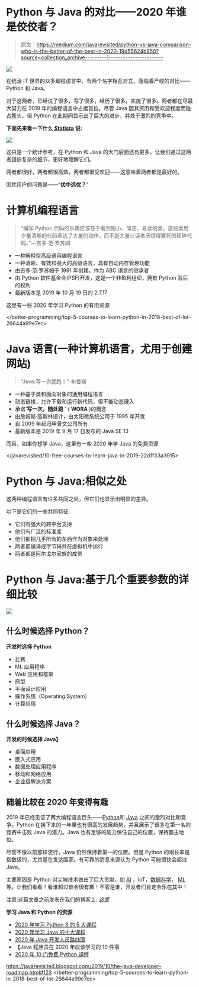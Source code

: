 # Python 与 Java 的对比——2020 年谁是佼佼者？

> 原文：<https://medium.com/javarevisited/python-vs-java-comparison-who-is-the-better-of-the-best-in-2020-19d55624b850?source=collection_archive---------1----------------------->

![](img/e7e7b671c5e8d20780e7500a0fd1ff70.png)

在统治 IT 世界的众多编程语言中，有两个名字相互对立，面临着严峻的对比——Python 和 Java。

对于这两者，已经说了很多，写了很多，经历了很多，实施了很多。两者都在尽最大努力在 2019 年的编程语言中占据首位。尽管 Java 因其资历和受欢迎程度而独占鳌头，但 Python 在此期间显示出了巨大的进步，并处于激烈的竞争中。

**下面先来看一下什么** [**Statista**](https://www.statista.com/chart/16567/popular-programming-languages/) **说:**

[![](img/ee53bc5078da62b2d3522c6cd41c8fe4.png)](http://www.java67.com/2017/12/10-programming-languages-to-learn-in.html)

这只是一个统计参考，在 Python 和 Java 的大门后面还有更多。让我们通过这两者错综复杂的细节，更好地理解它们。

两者都很好，两者都很高效，两者都很受欢迎——这意味着两者都是最好的。

困扰用户的问题是——“**优中选优？**”

# 计算机编程语言

> “编写 Python 代码的乐趣应该在于看到短小、简洁、易读的类，这些类用少量清晰的代码表达了大量的动作，而不是大量让读者厌烦得要死的琐碎代码。”—吉多·范·罗苏姆

*   一种解释型高级通用编程语言
*   一种清晰、有效和强大的高级语言，具有自动内存管理功能
*   由吉多·范·罗苏姆于 1991 年创建，作为 ABC 语言的继承者
*   由 Python 软件基金会(PSF)开发，这是一个非盈利组织，拥有 Python 背后的权利
*   最新版本是 2019 年 10 月 19 日的 2.7.17

这里有一些 2020 年学习 Python 的有用资源

</better-programming/top-5-courses-to-learn-python-in-2018-best-of-lot-26644a99e7ec>  

# Java 语言(一种计算机语言，尤用于创建网站)

> “Java:写一次就跑！”-布鲁斯

*   一种基于类和面向对象的通用编程语言
*   动态链接，允许下载和运行新代码，但不能动态键入
*   承诺'**写一次，随处跑** ' ( **WORA** )的概念
*   由詹姆斯·高斯林设计，由太阳微系统公司于 1995 年开发
*   自 2009 年起归甲骨文公司所有
*   最新版本是 2019 年 9 月 17 日发布的 Java SE 13

而且，如果你想学 Java，这里有一些 2020 年学 Java 的免费资源

</javarevisited/10-free-courses-to-learn-java-in-2019-22d1f33a3915>  

# Python 与 Java:相似之处

这两种编程语言有许多共同之处，但它们也显示出明显的差异。

以下是它们的一些共同特征:

*   它们有强大的跨平台支持
*   他们有广泛的标准库
*   他们都把几乎所有的东西作为对象来处理
*   两者都编译成字节码并在虚拟机中运行
*   两者都是阿尔戈尔家族的成员

# Python 与 Java:基于几个重要参数的详细比较

[![](img/85bcb8d83a87b3675cb611338d5e8e1a.png)](https://javarevisited.blogspot.com/2018/06/java-vs-python-which-programming-language-to-learn-first.html)

## 什么时候选择 Python？

**开发时选择 Python**

*   比赛
*   ML 应用程序
*   Web 应用和框架
*   原型
*   平面设计应用
*   操作系统（Operating System）
*   计算应用

## 什么时候选择 Java？

**开发的时候选择 Java】**

*   桌面应用
*   嵌入式应用
*   数据处理应用程序
*   移动和网络应用
*   企业级解决方案

## 随着比较在 2020 年变得有趣

2019 年已经见证了两大编程语言巨头——[Python](https://hackernoon.com/top-5-courses-to-learn-python-in-2018-best-of-lot-26644a99e7ec)和 [Java](https://itnext.io/must-read-books-to-learn-java-programming-327a3768ea2f#f2fc) 之间的激烈对比和竞争。Python 在接下来的一年里也有很高的发展趋势，并且展示了很多在第一名的竞赛中击败 Java 的潜力。Java 也有足够的能力保住自己的位置，保持霸主地位。

尽管不像以前那样流行，Java 仍然保持着第一的位置。但是 Python 的增长率是指数级的，尤其是在发达国家。有可靠的消息来源认为 Python 可能很快会超过 Java。

主要原因是 Python 对尖端技术做出了巨大贡献，如 [AI](https://javarevisited.blogspot.com/2019/10/top-5-courses-to-learn-artificial-intelligence-AI.html) ，IoT，[数据科学](https://dev.to/javinpaul/10-data-science-and-machine-learning-courses-for-programmers-looking-to-switch-career-57kd)， [ML](https://javarevisited.blogspot.com/2018/10/data-science-and-machine-learning-courses-using-python-and-R-programming.html) 等。让我们看看！看谁超过谁会很有趣！不管是谁，开发者们肯定会乐在其中！

注意:这篇文章之前发表在我们的博客上: [*这里*](https://www.spec-india.com/blog/python-vs-java)

**学习 Java 和 Python 的资源**

*   [2020 年学习 Python 3 的 5 大课程](https://javarevisited.blogspot.com/2018/03/top-5-courses-to-learn-python-in-2018.html)
*   [2020 年学习 Java 的十大课程](/javarevisited/top-5-java-online-courses-for-beginners-best-of-lot-1e1e240a758)
*   [2020 年 Java 开发人员路线图](https://javarevisited.blogspot.com/2019/10/the-java-developer-roadmap.html)
*   【Java 程序员在 2020 年应该学习的 10 件事
*   [2020 年 10 门免费 Python 课程](https://javarevisited.blogspot.com/2018/12/10-free-python-courses-for-programmers.html)

<https://javarevisited.blogspot.com/2019/10/the-java-developer-roadmap.html#123>  </better-programming/top-5-courses-to-learn-python-in-2018-best-of-lot-26644a99e7ec> 